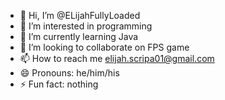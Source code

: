 - 👋 Hi, I’m @ELijahFullyLoaded
- 👀 I’m interested in programming
- 🌱 I’m currently learning Java
- 💞️ I’m looking to collaborate on FPS game
- 📫 How to reach me elijah.scripa01@gmail.com
- 😄 Pronouns: he/him/his
- ⚡ Fun fact: nothing

<!---
ELijahFullyLoaded/ELijahFullyLoaded is a ✨ special ✨ repository because its `README.md` (this file) appears on your GitHub profile.
You can click the Preview link to take a look at your changes.
--->
